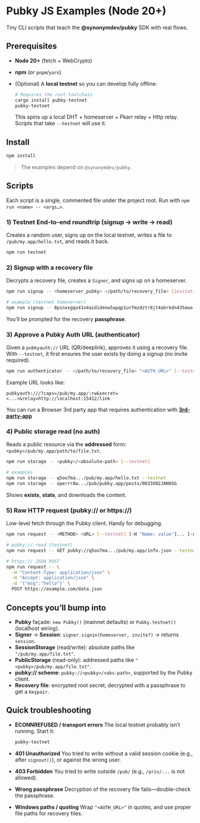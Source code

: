 # Pubky JS Examples (Node 20+)

Tiny CLI scripts that teach the **@synonymdev/pubky** SDK with real flows.

## Prerequisites

- **Node 20+** (fetch + WebCrypto)
- **npm** (or `pnpm`/`yarn`)
- (Optional) A **local testnet** so you can develop fully offline:

  ```bash
  # Requires the rust toolchain
  cargo install pubky-testnet
  pubky-testnet
  ```

  This spins up a local DHT + homeserver + Pkarr relay + Http relay. Scripts that take `--testnet` will use it.

## Install

```bash
npm install
```

> The examples depend on `@synonymdev/pubky`.

## Scripts

Each script is a single, commented file under the project root. Run with `npm run <name> -- <args…>`.

### 1) Testnet End-to-end roundtrip (signup -> write -> read)

Creates a random user, signs up on the local testnet, writes a file to `/pub/my.app/hello.txt`, and reads it back.

```bash
npm run testnet
```

### 2) Signup with a recovery file

Decrypts a recovery file, creates a `Signer`, and signs up on a homeserver.

```bash
npm run signup -- <homeserver_pubky> </path/to/recovery_file> [invitation_code] [--testnet]

# example (testnet homeserver)
npm run signup -- 8pinxxgqs41n4aididenw5apqp1urfmzdztr8jt4abrkdn435ewo ./alice.recovery INVITE-123 --testnet
```

You’ll be prompted for the recovery **passphrase**.

### 3) Approve a Pubky Auth URL (authenticator)

Given a `pubkyauth://` URL (QR/deeplink), approves it using a recovery file.
With `--testnet`, it first ensures the user exists by doing a signup (no invite required).

```bash
npm run authenticator -- </path/to/recovery_file> "<AUTH_URL>" [--testnet] [--homeserver <pk>]
```

Example URL looks like:

```
pubkyauth:///?caps=/pub/my.app/:rw&secret=<...>&relay=http://localhost:15412/link
```

You can run a Browser 3rd party app that requires authentication with [**3rd-party-app**](/examples/rust/3-auth_flow/3rd-party-app)

### 4) Public storage read (no auth)

Reads a public resource via the **addressed** form: `<pubky>/pub/my.app/path/to/file.txt`.

```bash
npm run storage -- <pubky>/<absolute-path> [--testnet]

# examples
npm run storage -- q5oo7ma.../pub/my.app/hello.txt --testnet
npm run storage -- operrr8w.../pub/pubky.app/posts/0033X02JAN0SG
```

Shows **exists**, **stats**, and downloads the content.

### 5) Raw HTTP request (pubky:// or https://)

Low-level fetch through the Pubky client. Handy for debugging.

```bash
npm run request -- <METHOD> <URL> [--testnet] [-H "Name: value"]... [-d DATA]

# pubky:// read (testnet)
npm run request -- GET pubky://q5oo7ma.../pub/my.app/info.json --testnet

# https:// JSON POST
npm run request -- \
  -H "Content-Type: application/json" \
  -H "Accept: application/json" \
  -d '{"msg":"hello"}' \
  POST https://example.com/data.json
```

## Concepts you’ll bump into

- **Pubky** façade: `new Pubky()` (mainnet defaults) or `Pubky.testnet()` (localhost wiring).
- **Signer** -> **Session**: `signer.signin(homeserver, invite?)` -> returns `session`.
- **SessionStorage** (read/write): absolute paths like `"/pub/my.app/file.txt"`.
- **PublicStorage** (read-only): addressed paths like `"<pubky>/pub/my.app/file.txt"`.
- **pubky:// scheme**: `pubky://<pubky>/<abs-path>`, supported by the Pubky client.
- **Recovery file**: encrypted root secret; decrypted with a passphrase to get a `Keypair`.

## Quick troubleshooting

- **ECONNREFUSED / transport errors**
  The local testnet probably isn’t running. Start it:

  ```bash
  pubky-testnet
  ```

- **401 Unauthorized**
  You tried to write without a valid session cookie (e.g., after `signout()`), or against the wrong user.
- **403 Forbidden**
  You tried to write outside `/pub/` (e.g., `/priv/...` is not allowed).
- **Wrong passphrase**
  Decryption of the recovery file fails—double-check the passphrase.
- **Windows paths / quoting**
  Wrap `"<AUTH_URL>"` in quotes, and use proper file paths for recovery files.

